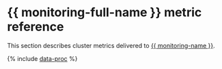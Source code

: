 # {{ monitoring-full-name }} metric reference

This section describes cluster metrics delivered to [{{ monitoring-name }}](../monitoring/).

{% include [data-proc](../_includes/monitoring/metrics-ref/data-proc.md) %}
